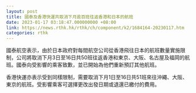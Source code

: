 ```yaml
---
layout: post
title: 國泰及香港快運共取消下月逾百班往返香港和日本的航班
date: 2023-01-17 03:18:47.000000000 +08:00
link: https://news.rthk.hk/rthk/ch/component/k2/1684164-20230117.htm
categories: rthk
---
```


國泰航空表示，由於日本政府對每間航空公司從香港飛往日本的航班數量實施限制，公司將取消下月3日至16日共50班往返香港和東京、大阪、名古屋及福岡的航班。國泰向受影響的乘客致歉，並已開始為他們重新預訂其他航班。

香港快運亦表示受到同樣限制，需要取消下月1日至16日共51班來往沖繩、大阪、東京的航班。受影響乘客可選擇更改出發日期或退還已繳付的費用。
